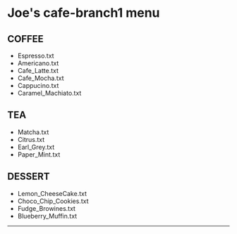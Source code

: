 # Joe's cafe-branch1 menu

## COFFEE

- Espresso.txt
- Americano.txt
- Cafe_Latte.txt
- Cafe_Mocha.txt
- Cappucino.txt
- Caramel_Machiato.txt
  
## TEA

- Matcha.txt
- Citrus.txt
- Earl_Grey.txt
- Paper_Mint.txt
  
## DESSERT

- Lemon_CheeseCake.txt
- Choco_Chip_Cookies.txt
- Fudge_Browines.txt
- Blueberry_Muffin.txt

---
